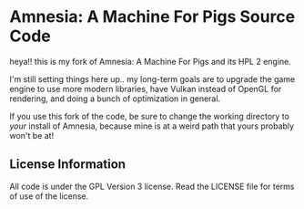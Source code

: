 Amnesia: A Machine For Pigs Source Code
=======================
heya!! this is my fork of Amnesia: A Machine For Pigs and its HPL 2 engine.

I'm still setting things here up.. my long-term goals are to upgrade the game engine to use more modern libraries, have Vulkan instead of OpenGL for rendering, and doing a bunch of optimization in general.

If you use this fork of the code, be sure to change the working directory to *your* install of Amnesia, because mine is at a weird path that yours probably won't be at!

License Information
-------------------
All code is under the GPL Version 3 license. Read the LICENSE file for terms of use of the license.
